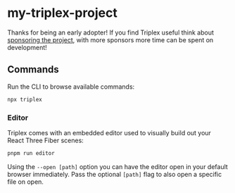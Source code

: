 # my-triplex-project

Thanks for being an early adopter!
If you find Triplex useful think about [sponsoring the project](https://github.com/sponsors/itsdouges),
with more sponsors more time can be spent on development!

## Commands

Run the CLI to browse available commands:

```bash
npx triplex
```

### Editor

Triplex comes with an embedded editor used to visually build out your React Three Fiber scenes:

```bash
pnpm run editor
```

Using the `--open [path]` option you can have the editor open in your default browser immediately.
Pass the optional `[path]` flag to also open a specific file on open.
